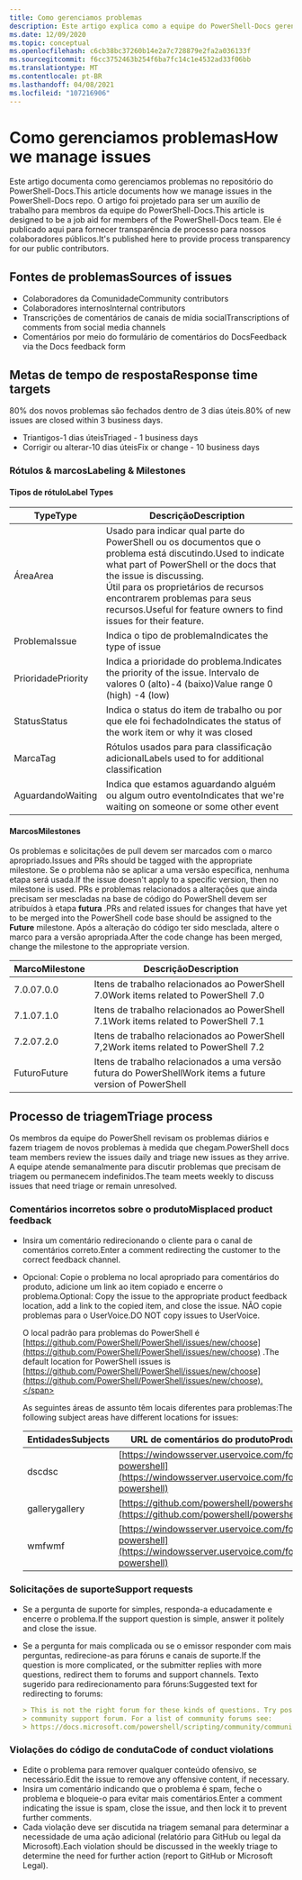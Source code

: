 ```yaml
---
title: Como gerenciamos problemas
description: Este artigo explica como a equipe do PowerShell-Docs gerencia problemas.
ms.date: 12/09/2020
ms.topic: conceptual
ms.openlocfilehash: c6cb38bc37260b14e2a7c728879e2fa2a036133f
ms.sourcegitcommit: f6cc3752463b254f6ba7fc14c1e4532ad33f06bb
ms.translationtype: MT
ms.contentlocale: pt-BR
ms.lasthandoff: 04/08/2021
ms.locfileid: "107216906"
---
```

# <a name="how-we-manage-issues"></a><span data-ttu-id="d7119-103">Como gerenciamos problemas</span><span class="sxs-lookup"><span data-stu-id="d7119-103">How we manage issues</span></span>

<span data-ttu-id="d7119-104">Este artigo documenta como gerenciamos problemas no repositório do PowerShell-Docs.</span><span class="sxs-lookup"><span data-stu-id="d7119-104">This article documents how we manage issues in the PowerShell-Docs repo.</span></span> <span data-ttu-id="d7119-105">O artigo foi projetado para ser um auxílio de trabalho para membros da equipe do PowerShell-Docs.</span><span class="sxs-lookup"><span data-stu-id="d7119-105">This article is designed to be a job aid for members of the PowerShell-Docs team.</span></span> <span data-ttu-id="d7119-106">Ele é publicado aqui para fornecer transparência de processo para nossos colaboradores públicos.</span><span class="sxs-lookup"><span data-stu-id="d7119-106">It's published here to provide process transparency for our public contributors.</span></span>

## <a name="sources-of-issues"></a><span data-ttu-id="d7119-107">Fontes de problemas</span><span class="sxs-lookup"><span data-stu-id="d7119-107">Sources of issues</span></span>

- <span data-ttu-id="d7119-108">Colaboradores da Comunidade</span><span class="sxs-lookup"><span data-stu-id="d7119-108">Community contributors</span></span>
- <span data-ttu-id="d7119-109">Colaboradores internos</span><span class="sxs-lookup"><span data-stu-id="d7119-109">Internal contributors</span></span>
- <span data-ttu-id="d7119-110">Transcrições de comentários de canais de mídia social</span><span class="sxs-lookup"><span data-stu-id="d7119-110">Transcriptions of comments from social media channels</span></span>
- <span data-ttu-id="d7119-111">Comentários por meio do formulário de comentários do Docs</span><span class="sxs-lookup"><span data-stu-id="d7119-111">Feedback via the Docs feedback form</span></span>

## <a name="response-time-targets"></a><span data-ttu-id="d7119-112">Metas de tempo de resposta</span><span class="sxs-lookup"><span data-stu-id="d7119-112">Response time targets</span></span>

<span data-ttu-id="d7119-113">80% dos novos problemas são fechados dentro de 3 dias úteis.</span><span class="sxs-lookup"><span data-stu-id="d7119-113">80% of new issues are closed within 3 business days.</span></span>

- <span data-ttu-id="d7119-114">Triantigos-1 dias úteis</span><span class="sxs-lookup"><span data-stu-id="d7119-114">Triaged - 1 business days</span></span>
- <span data-ttu-id="d7119-115">Corrigir ou alterar-10 dias úteis</span><span class="sxs-lookup"><span data-stu-id="d7119-115">Fix or change - 10 business days</span></span>

### <a name="labeling--milestones"></a><span data-ttu-id="d7119-116">Rótulos & marcos</span><span class="sxs-lookup"><span data-stu-id="d7119-116">Labeling & Milestones</span></span>

#### <a name="label-types"></a><span data-ttu-id="d7119-117">Tipos de rótulo</span><span class="sxs-lookup"><span data-stu-id="d7119-117">Label Types</span></span>

|   <span data-ttu-id="d7119-118">Type</span><span class="sxs-lookup"><span data-stu-id="d7119-118">Type</span></span>   | <span data-ttu-id="d7119-119">Descrição</span><span class="sxs-lookup"><span data-stu-id="d7119-119">Description</span></span>                                                         |
| -------- | ------------------------------------------------------------------- |
| <span data-ttu-id="d7119-120">Área</span><span class="sxs-lookup"><span data-stu-id="d7119-120">Area</span></span>     | <span data-ttu-id="d7119-121">Usado para indicar qual parte do PowerShell ou os documentos que o problema está discutindo.</span><span class="sxs-lookup"><span data-stu-id="d7119-121">Used to indicate what part of PowerShell or the docs that the issue is discussing.</span></span><br><span data-ttu-id="d7119-122">Útil para os proprietários de recursos encontrarem problemas para seus recursos.</span><span class="sxs-lookup"><span data-stu-id="d7119-122">Useful for feature owners to find issues for their feature.</span></span> |
| <span data-ttu-id="d7119-123">Problema</span><span class="sxs-lookup"><span data-stu-id="d7119-123">Issue</span></span>    | <span data-ttu-id="d7119-124">Indica o tipo de problema</span><span class="sxs-lookup"><span data-stu-id="d7119-124">Indicates the type of issue</span></span>                                         |
| <span data-ttu-id="d7119-125">Prioridade</span><span class="sxs-lookup"><span data-stu-id="d7119-125">Priority</span></span> | <span data-ttu-id="d7119-126">Indica a prioridade do problema.</span><span class="sxs-lookup"><span data-stu-id="d7119-126">Indicates the priority of the issue.</span></span> <span data-ttu-id="d7119-127">Intervalo de valores 0 (alto)-4 (baixo)</span><span class="sxs-lookup"><span data-stu-id="d7119-127">Value range 0 (high) -4 (low)</span></span>  |
| <span data-ttu-id="d7119-128">Status</span><span class="sxs-lookup"><span data-stu-id="d7119-128">Status</span></span>   | <span data-ttu-id="d7119-129">Indica o status do item de trabalho ou por que ele foi fechado</span><span class="sxs-lookup"><span data-stu-id="d7119-129">Indicates the status of the work item or why it was closed</span></span>          |
| <span data-ttu-id="d7119-130">Marca</span><span class="sxs-lookup"><span data-stu-id="d7119-130">Tag</span></span>      | <span data-ttu-id="d7119-131">Rótulos usados para para classificação adicional</span><span class="sxs-lookup"><span data-stu-id="d7119-131">Labels used to for additional classification</span></span>                        |
| <span data-ttu-id="d7119-132">Aguardando</span><span class="sxs-lookup"><span data-stu-id="d7119-132">Waiting</span></span>  | <span data-ttu-id="d7119-133">Indica que estamos aguardando alguém ou algum outro evento</span><span class="sxs-lookup"><span data-stu-id="d7119-133">Indicates that we're waiting on someone or some other event</span></span>         |

#### <a name="milestones"></a><span data-ttu-id="d7119-134">Marcos</span><span class="sxs-lookup"><span data-stu-id="d7119-134">Milestones</span></span>

<span data-ttu-id="d7119-135">Os problemas e solicitações de pull devem ser marcados com o marco apropriado.</span><span class="sxs-lookup"><span data-stu-id="d7119-135">Issues and PRs should be tagged with the appropriate milestone.</span></span> <span data-ttu-id="d7119-136">Se o problema não se aplicar a uma versão específica, nenhuma etapa será usada.</span><span class="sxs-lookup"><span data-stu-id="d7119-136">If the issue doesn't apply to a specific version, then no milestone is used.</span></span> <span data-ttu-id="d7119-137">PRs e problemas relacionados a alterações que ainda precisam ser mescladas na base de código do PowerShell devem ser atribuídos à etapa **futura** .</span><span class="sxs-lookup"><span data-stu-id="d7119-137">PRs and related issues for changes that have yet to be merged into the PowerShell code base should be assigned to the **Future** milestone.</span></span> <span data-ttu-id="d7119-138">Após a alteração do código ter sido mesclada, altere o marco para a versão apropriada.</span><span class="sxs-lookup"><span data-stu-id="d7119-138">After the code change has been merged, change the milestone to the appropriate version.</span></span>

|    <span data-ttu-id="d7119-139">Marco</span><span class="sxs-lookup"><span data-stu-id="d7119-139">Milestone</span></span>     |                    <span data-ttu-id="d7119-140">Descrição</span><span class="sxs-lookup"><span data-stu-id="d7119-140">Description</span></span>                     |
| ---------------- | -------------------------------------------------- |
| <span data-ttu-id="d7119-141">7.0.0</span><span class="sxs-lookup"><span data-stu-id="d7119-141">7.0.0</span></span>            | <span data-ttu-id="d7119-142">Itens de trabalho relacionados ao PowerShell 7.0</span><span class="sxs-lookup"><span data-stu-id="d7119-142">Work items related to PowerShell 7.0</span></span>               |
| <span data-ttu-id="d7119-143">7.1.0</span><span class="sxs-lookup"><span data-stu-id="d7119-143">7.1.0</span></span>            | <span data-ttu-id="d7119-144">Itens de trabalho relacionados ao PowerShell 7.1</span><span class="sxs-lookup"><span data-stu-id="d7119-144">Work items related to PowerShell 7.1</span></span>               |
| <span data-ttu-id="d7119-145">7.2.0</span><span class="sxs-lookup"><span data-stu-id="d7119-145">7.2.0</span></span>            | <span data-ttu-id="d7119-146">Itens de trabalho relacionados ao PowerShell 7,2</span><span class="sxs-lookup"><span data-stu-id="d7119-146">Work items related to PowerShell 7.2</span></span>               |
| <span data-ttu-id="d7119-147">Futuro</span><span class="sxs-lookup"><span data-stu-id="d7119-147">Future</span></span>           | <span data-ttu-id="d7119-148">Itens de trabalho relacionados a uma versão futura do PowerShell</span><span class="sxs-lookup"><span data-stu-id="d7119-148">Work items a future version of PowerShell</span></span>          |

## <a name="triage-process"></a><span data-ttu-id="d7119-149">Processo de triagem</span><span class="sxs-lookup"><span data-stu-id="d7119-149">Triage process</span></span>

<span data-ttu-id="d7119-150">Os membros da equipe do PowerShell revisam os problemas diários e fazem triagem de novos problemas à medida que chegam.</span><span class="sxs-lookup"><span data-stu-id="d7119-150">PowerShell docs team members review the issues daily and triage new issues as they arrive.</span></span> <span data-ttu-id="d7119-151">A equipe atende semanalmente para discutir problemas que precisam de triagem ou permanecem indefinidos.</span><span class="sxs-lookup"><span data-stu-id="d7119-151">The team meets weekly to discuss issues that need triage or remain unresolved.</span></span>

### <a name="misplaced-product-feedback"></a><span data-ttu-id="d7119-152">Comentários incorretos sobre o produto</span><span class="sxs-lookup"><span data-stu-id="d7119-152">Misplaced product feedback</span></span>

- <span data-ttu-id="d7119-153">Insira um comentário redirecionando o cliente para o canal de comentários correto.</span><span class="sxs-lookup"><span data-stu-id="d7119-153">Enter a comment redirecting the customer to the correct feedback channel.</span></span>
- <span data-ttu-id="d7119-154">Opcional: Copie o problema no local apropriado para comentários do produto, adicione um link ao item copiado e encerre o problema.</span><span class="sxs-lookup"><span data-stu-id="d7119-154">Optional: Copy the issue to the appropriate product feedback location, add a link to the copied item, and close the issue.</span></span> <span data-ttu-id="d7119-155">NÃO copie problemas para o UserVoice.</span><span class="sxs-lookup"><span data-stu-id="d7119-155">DO NOT copy issues to UserVoice.</span></span>

  <span data-ttu-id="d7119-156">O local padrão para problemas do PowerShell é [https://github.com/PowerShell/PowerShell/issues/new/choose](https://github.com/PowerShell/PowerShell/issues/new/choose) .</span><span class="sxs-lookup"><span data-stu-id="d7119-156">The default location for PowerShell issues is [https://github.com/PowerShell/PowerShell/issues/new/choose](https://github.com/PowerShell/PowerShell/issues/new/choose).</span></span>

  <span data-ttu-id="d7119-157">As seguintes áreas de assunto têm locais diferentes para problemas:</span><span class="sxs-lookup"><span data-stu-id="d7119-157">The following subject areas have different locations for issues:</span></span>

  | <span data-ttu-id="d7119-158">Entidades</span><span class="sxs-lookup"><span data-stu-id="d7119-158">Subjects</span></span> |                                                     <span data-ttu-id="d7119-159">URL de comentários do produto</span><span class="sxs-lookup"><span data-stu-id="d7119-159">Product Feedback URL</span></span>                                                     |
  | -------- | ---------------------------------------------------------------------------------------------------------------------------- |
  | <span data-ttu-id="d7119-160">dsc</span><span class="sxs-lookup"><span data-stu-id="d7119-160">dsc</span></span>      | [https://windowsserver.uservoice.com/forums/301869-powershell](https://windowsserver.uservoice.com/forums/301869-powershell) |
  | <span data-ttu-id="d7119-161">gallery</span><span class="sxs-lookup"><span data-stu-id="d7119-161">gallery</span></span>  | [https://github.com/powershell/powershellgallery/issues/new](https://github.com/powershell/powershellgallery/issues/new)     |
  | <span data-ttu-id="d7119-162">wmf</span><span class="sxs-lookup"><span data-stu-id="d7119-162">wmf</span></span>      | [https://windowsserver.uservoice.com/forums/301869-powershell](https://windowsserver.uservoice.com/forums/301869-powershell) |

### <a name="support-requests"></a><span data-ttu-id="d7119-163">Solicitações de suporte</span><span class="sxs-lookup"><span data-stu-id="d7119-163">Support requests</span></span>

- <span data-ttu-id="d7119-164">Se a pergunta de suporte for simples, responda-a educadamente e encerre o problema.</span><span class="sxs-lookup"><span data-stu-id="d7119-164">If the support question is simple, answer it politely and close the issue.</span></span>
- <span data-ttu-id="d7119-165">Se a pergunta for mais complicada ou se o emissor responder com mais perguntas, redirecione-as para fóruns e canais de suporte.</span><span class="sxs-lookup"><span data-stu-id="d7119-165">If the question is more complicated, or the submitter replies with more questions, redirect them to forums and support channels.</span></span> <span data-ttu-id="d7119-166">Texto sugerido para redirecionamento para fóruns:</span><span class="sxs-lookup"><span data-stu-id="d7119-166">Suggested text for redirecting to forums:</span></span>

  ```Markdown
  > This is not the right forum for these kinds of questions. Try posting your question in a
  > community support forum. For a list of community forums see:
  > https://docs.microsoft.com/powershell/scripting/community/community-support
  ```

### <a name="code-of-conduct-violations"></a><span data-ttu-id="d7119-167">Violações do código de conduta</span><span class="sxs-lookup"><span data-stu-id="d7119-167">Code of conduct violations</span></span>

- <span data-ttu-id="d7119-168">Edite o problema para remover qualquer conteúdo ofensivo, se necessário.</span><span class="sxs-lookup"><span data-stu-id="d7119-168">Edit the issue to remove any offensive content, if necessary.</span></span>
- <span data-ttu-id="d7119-169">Insira um comentário indicando que o problema é spam, feche o problema e bloqueie-o para evitar mais comentários.</span><span class="sxs-lookup"><span data-stu-id="d7119-169">Enter a comment indicating the issue is spam, close the issue, and then lock it to prevent further comments.</span></span>
- <span data-ttu-id="d7119-170">Cada violação deve ser discutida na triagem semanal para determinar a necessidade de uma ação adicional (relatório para GitHub ou legal da Microsoft).</span><span class="sxs-lookup"><span data-stu-id="d7119-170">Each violation should be discussed in the weekly triage to determine the need for further action (report to GitHub or Microsoft Legal).</span></span>
